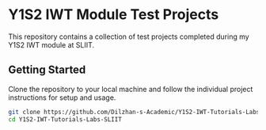# Y1S2 IWT Module Test Projects

This repository contains a collection of test projects completed during my Y1S2 IWT module at SLIIT.

## Getting Started

Clone the repository to your local machine and follow the individual project instructions for setup and usage.

```bash
git clone https://github.com/Dilzhan-s-Academic/Y1S2-IWT-Tutorials-Labs-SLIIT.git
cd Y1S2-IWT-Tutorials-Labs-SLIIT
